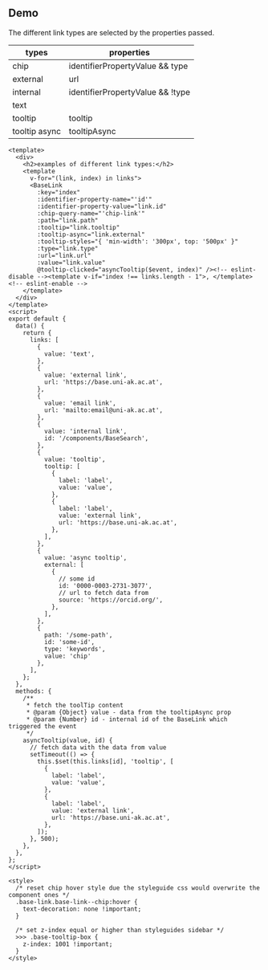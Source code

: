 ## Demo

The different link types are selected by the properties passed.

| types         | properties                       |
|---------------|----------------------------------|
| chip          | identifierPropertyValue && type  | 
| external      | url                              | 
| internal      | identifierPropertyValue && !type | 
| text          |                                  |
| tooltip       | tooltip                          | 
| tooltip async | tooltipAsync                     | 

```vue live
<template>
  <div>
    <h2>examples of different link types:</h2>
    <template
      v-for="(link, index) in links">
      <BaseLink
        :key="index"
        :identifier-property-name="'id'"
        :identifier-property-value="link.id"
        :chip-query-name="'chip-link'"
        :path="link.path"
        :tooltip="link.tooltip"
        :tooltip-async="link.external"
        :tooltip-styles="{ 'min-width': '300px', top: '500px' }"
        :type="link.type"
        :url="link.url"
        :value="link.value"
        @tooltip-clicked="asyncTooltip($event, index)" /><!-- eslint-disable --><template v-if="index !== links.length - 1">, </template><!-- eslint-enable -->
    </template>
  </div>
</template>
<script>
export default {
  data() {
    return {
      links: [
        {
          value: 'text',
        },
        {
          value: 'external link',
          url: 'https://base.uni-ak.ac.at',
        },
        {
          value: 'email link',
          url: 'mailto:email@uni-ak.ac.at',
        },
        {
          value: 'internal link',
          id: '/components/BaseSearch',
        },
        {
          value: 'tooltip',
          tooltip: [
            {
              label: 'label',
              value: 'value',
            },
            {
              label: 'label',
              value: 'external link',
              url: 'https://base.uni-ak.ac.at',
            },
          ],
        },
        {
          value: 'async tooltip',
          external: [
            {
              // some id
              id: '0000-0003-2731-3077',
              // url to fetch data from
              source: 'https://orcid.org/',
            },
          ],
        },
        {
          path: '/some-path',
          id: 'some-id',
          type: 'keywords',
          value: 'chip'
        },
      ],
    };
  },
  methods: {
    /**
     * fetch the toolTip content
     * @param {Object} value - data from the tooltipAsync prop
     * @param {Number} id - internal id of the BaseLink which triggered the event
     */
    asyncTooltip(value, id) {
      // fetch data with the data from value
      setTimeout(() => {
        this.$set(this.links[id], 'tooltip', [
          {
            label: 'label',
            value: 'value',
          },
          {
            label: 'label',
            value: 'external link',
            url: 'https://base.uni-ak.ac.at',
          },
        ]);
      }, 500);
    },
  },
};
</script>

<style>
  /* reset chip hover style due the styleguide css would overwrite the component ones */
  .base-link.base-link--chip:hover {
    text-decoration: none !important;
  }

  /* set z-index equal or higher than styleguides sidebar */
  >>> .base-tooltip-box {
    z-index: 1001 !important;
  }
</style>
```
